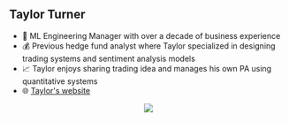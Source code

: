 ## Taylor Turner 

- :office: ML Engineering Manager with over a decade of business experience
- :moneybag: Previous hedge fund analyst where Taylor specialized in designing trading systems and sentiment analysis models
- :chart_with_upwards_trend: Taylor enjoys sharing trading idea and manages his own PA using quantitative systems
- 🌐 [Taylor's website](https://www.taylorfturner.com)

<p align="center">
    <img src="http://github-profile-summary-cards.vercel.app/api/cards/profile-details?username=taylorfturner&theme=github_dark">
</p>

